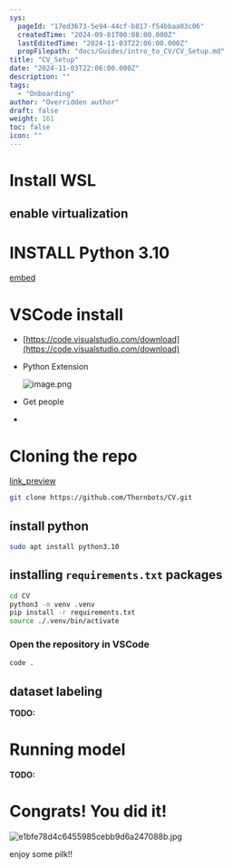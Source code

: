 ```yaml
---
sys:
  pageId: "17ed3673-5e94-44cf-b817-f54bbaa03c06"
  createdTime: "2024-09-01T00:08:00.000Z"
  lastEditedTime: "2024-11-03T22:06:00.000Z"
  propFilepath: "docs/Guides/intro_to_CV/CV_Setup.md"
title: "CV_Setup"
date: "2024-11-03T22:06:00.000Z"
description: ""
tags:
  - "Onboarding"
author: "Overridden author"
draft: false
weight: 161
toc: false
icon: ""
---
```


# Install WSL

## enable virtualization

# INSTALL Python 3.10

[embed](https://www.rose-hulman.edu/class/csse/csse132/2425a/labs/prelab1-wsl2.html)

# VSCode install

- [https://code.visualstudio.com/download](https://code.visualstudio.com/download)
- Python Extension

	![image.png](https://prod-files-secure.s3.us-west-2.amazonaws.com/d518164a-d88e-44d1-a4ee-3adb3bd8bce0/d82b6650-a5e4-4d3c-b8c9-93d817dae00e/image.png?X-Amz-Algorithm=AWS4-HMAC-SHA256&X-Amz-Content-Sha256=UNSIGNED-PAYLOAD&X-Amz-Credential=ASIAZI2LB466RP47WFDQ%2F20250605%2Fus-west-2%2Fs3%2Faws4_request&X-Amz-Date=20250605T110803Z&X-Amz-Expires=3600&X-Amz-Security-Token=IQoJb3JpZ2luX2VjEGsaCXVzLXdlc3QtMiJHMEUCIQDUn%2Fdm3O5ShS%2BW8OD24mQbgqMVKywL5MJxCn%2BmKuuPbgIgLJVGTXLewitfS82XZTEQ1gboRAEfTBuV0LpxCmuHUKQq%2FwMIRBAAGgw2Mzc0MjMxODM4MDUiDLHlj0emjSSLG6UGeircA%2BdCR9g%2BdES9UFAqbXXXxXWErby8Jb36cgtFHYZDkKbdGEzTBjWqPpZ%2BoCuepISRNKUnDWDKJjRXMyPLOJhknM4rPKZ5jSm74UDBpG2rDYcaSYz4uoYFg7AsBnCNLp82xhnRKqU3bLrKJtrsNOyp19y3UTVQ1rtTFoxE2HbTHw%2F6qGSroGfdNtAtIcmLlOb3aSGeUkRc2mCta6VWmeN%2Bm%2BaWCT6iKx9F3U1NGsptwZogA2NCmJx1RXDktaOmyWM9ZiecKVkx9Es1uQRV%2Beib%2FW3U5NVJfbRIkeE5K1xEjmk%2F2TeZLU4TFeP2JpR4AIWCUjN1EYwdBcdAAl%2Fp%2FDSC37hBWbdvOgpy9FYS8qqdMXL5wyPyditnz%2FAWuYrIl028lwF9Q45GlOeKBGh6Qrn5oDzuPZGzpyamDm%2BKw8iI5a3b2cRv12SA2Uo7u%2B%2F5i2Lkqm9JLNvreSdJyWY9unvphL7Ha%2BPNabtq8rUzOHanaeg8A29PwTYWQQh1QleXDQfmkNsPU0Dd37L4rmG4W7iExyoDuJ89eFjWxXNqKU%2FINmiPWbx5tXPw429GItfo6BL47xOOjkvwX5kT%2BKl6OKC5plsftUAiqYA%2Fc97sx4aR77qb04QLDE%2FidywoXVi8MLvnhcIGOqUBWn7inqRHecLFh%2BGIjaenNfhkCOJzHoOzilTb%2Fy87%2B2v6UCw29fQluadnDhF0y07KJS9JHga%2FHq5iuRdj8TWIR0XtM0lvP4GmJKcXDlrZpe1pqNDLVuqrtH2s7d0o4kSixUnQKCYzMt3HEyhRoNTOjVmmSFFfc4ksgVTHwUCrA8RvVmACRj5dynGtwecRYOcO0UCLP5BSOjySXzqpNn%2FhKiBb%2FyEs&X-Amz-Signature=a548cc0147a5195c16c7e642cdf672b22a22544605e1654378829c5e4f516712&X-Amz-SignedHeaders=host&x-id=GetObject)
- Get people
- 

# Cloning the repo

[link_preview](https://github.com/Thornbots/CV/)

```bash
git clone https://github.com/Thornbots/CV.git
```

## install python

```bash
sudo apt install python3.10
```

## installing `requirements.txt` packages

```bash
cd CV
python3 -m venv .venv
pip install -r requirements.txt
source ./.venv/bin/activate
```

### Open the repository in VSCode

```bash
code .
```

## dataset labeling  

**TODO:**

# Running model

**TODO:**

# Congrats! You did it!

![e1bfe78d4c6455985cebb9d6a247088b.jpg](https://prod-files-secure.s3.us-west-2.amazonaws.com/d518164a-d88e-44d1-a4ee-3adb3bd8bce0/7d1ce04e-65d6-40c8-814d-754280e9515a/e1bfe78d4c6455985cebb9d6a247088b.jpg?X-Amz-Algorithm=AWS4-HMAC-SHA256&X-Amz-Content-Sha256=UNSIGNED-PAYLOAD&X-Amz-Credential=ASIAZI2LB466R7AB53JX%2F20250605%2Fus-west-2%2Fs3%2Faws4_request&X-Amz-Date=20250605T110801Z&X-Amz-Expires=3600&X-Amz-Security-Token=IQoJb3JpZ2luX2VjEGsaCXVzLXdlc3QtMiJHMEUCIEz9nqdR7oyqU%2F83X2XqvO5sHoN9glrcSRG%2F0m5N83ZEAiEA3FuFJbX%2B5l7hF%2Bxzenf9CUDXpFAB4fBW8r8b3i0w6TQq%2FwMIQxAAGgw2Mzc0MjMxODM4MDUiDEYUHMdfqVJ4ghulUCrcA9Fi3Vhk6g4nSobAqE2LF7Knl4YXlSu2g%2FJP3iH4APNaHTSsS8CoD6EPVFJEo76dku9THBFgO1KiVN%2FZdy5ncfM97xtCTxq%2BHJ3mRHArDbXNwS%2B1ulPFc%2B22CXSefsin%2Bvo4IBy7F%2FO2k0zU7ubZYkEMOFaZAPZSSQqiPWBx57wkqL1pVVWnPa6OpJihefp7ifKW9Mb1F%2FpgRrdHUAi1n6JnwLBpqGmWS6uL4aLRfJAAfdMuKXsVouCIIPluTlNp9uHCy%2BchRYIMFV1xMHaNk6ojhji4Mjncr9vE1OiSwpDJV3qU%2FgZXWqR4fWUs0fQsmpXpBAivpOWFSPqDaNsd3eEn3lsgsYr5isWWZz2SE7Oy4IcgpAR5mDO1FVd7UoVzcq8Tg7gNrSbqrUToYmz8MSvtepF40yrntG2O4dh3ycLG07mRrSJAy7%2BXXd%2FKSnq2jZ2cIFuf82SlBShJtwcWBdNODbm3AvNt6p%2B%2BqYOkSiCaVsZzeH7kHkyV92nm1RRhzzBNXAH5Fty3HF%2FHOQNg5%2FC2wByc2V8XxOZ8FIcnejtEQH4UzJ1tr11FXRfCIQ2JjD5gRJEf5hTGr0p4mexOnMXUlO89E1Ac1qbEynD5QvUX8mhRpT9UC%2FZd55swMPfehcIGOqUBw0PQDiOZkigxBD%2BBoKcfiPVgdnw%2B3A9ivmLPsw1FGoICFyTJqCJyRHiO8JYkTWNmODmd9ExjMfOBb6lqUC5OdgxTRBXXce7eFY5Z%2B0v8FpKnQsbt%2BUCJUVhvNVfonbrkeUxgmvcb0j57KKqT6DA3DJfDT%2BwdWbvYbJqZsewaC%2FNnmY3Fsz8QQkxjojFYne4HTs68MR7jgA6lV%2BJqmxw%2B6t2PUi%2BX&X-Amz-Signature=5cef28a74b96c61aeab10581aea4d51c317abfec9291128a19af633a98ac9f9d&X-Amz-SignedHeaders=host&x-id=GetObject)

enjoy some pilk!!
